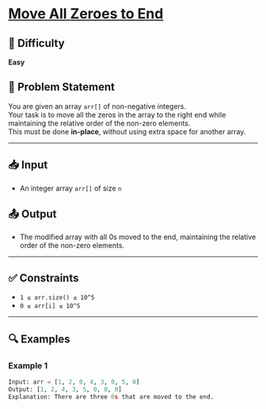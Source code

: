 # [Move All Zeroes to End](https://www.geeksforgeeks.org/problems/move-all-zeroes-to-end-of-array0751/1)

## 🧠 Difficulty
**Easy**

## 📌 Problem Statement

You are given an array `arr[]` of non-negative integers.  
Your task is to move all the zeros in the array to the right end while maintaining the relative order of the non-zero elements.  
This must be done **in-place**, without using extra space for another array.

---

## 📥 Input

- An integer array `arr[]` of size `n`

## 📤 Output

- The modified array with all 0s moved to the end, maintaining the relative order of the non-zero elements.

---

## ✅ Constraints

- `1 ≤ arr.size() ≤ 10^5`
- `0 ≤ arr[i] ≤ 10^5`

---

## 🔍 Examples

### Example 1
```python
Input: arr = [1, 2, 0, 4, 3, 0, 5, 0]
Output: [1, 2, 4, 3, 5, 0, 0, 0]
Explanation: There are three 0s that are moved to the end.
